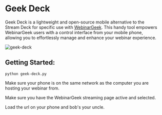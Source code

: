 # Geek Deck

Geek Deck is a lightweight and open-source mobile alternative to the Stream Deck for specific use with [WebinarGeek](https://www.webinargeek.com/). This handy tool empowers WebinarGeek users with a control interface from your mobile phone, allowing you to effortlessly manage and enhance your webinar experience.

![geek-deck](https://github.com/Doussy/geek-deck/assets/20659349/55ee6dad-9020-4e82-a248-3f619982bb0d)

## Getting Started:

```
python geek-deck.py
```

Make sure your phone is on the same network as the computer you are hosting your webinar from.

Make sure you have the WebinarGeek streaming page active and selected.

Load the url on your phone and bob's your uncle.
